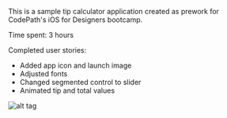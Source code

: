 This is a sample tip calculator application created as prework for CodePath's iOS for Designers bootcamp.

Time spent: 3 hours

Completed user stories:
* Added app icon and launch image
* Adjusted fonts
* Changed segmented control to slider
* Animated tip and total values

![alt tag](https://cloud.githubusercontent.com/assets/6343513/7050453/4c4c932a-ddd6-11e4-9e4d-4c6dfb2db315.gif)
